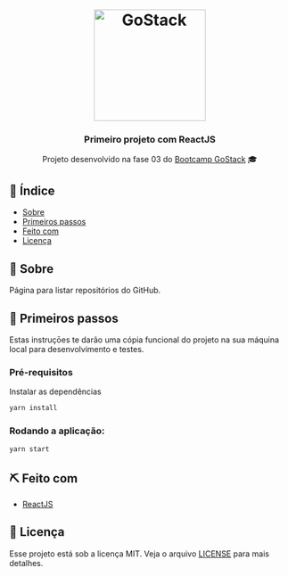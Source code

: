 <h1 align="center">
    <img alt="GoStack" src="https://rocketseat-cdn.s3-sa-east-1.amazonaws.com/bootcamp-header.png" width="200px" />
</h1>

<h3 align="center">
  Primeiro projeto com ReactJS
</h3>

<p align="center"> Projeto desenvolvido na fase 03 do <a href="https://rocketseat.com.br/bootcamp">Bootcamp GoStack</a> 🎓</p>

## :page_facing_up: Índice

- [Sobre](#about)
- [Primeiros passos](#getting_started)
- [Feito com](#built_using)
- [Licença](#license)

## 🧐 Sobre <a name = "about"></a>

Página para listar repositórios do GitHub.

## 🏁 Primeiros passos <a name = "getting_started"></a>

Estas instruçōes te darão uma cópia funcional do projeto na sua máquina local para desenvolvimento e testes.

### Pré-requisitos

Instalar as dependências

```sh
yarn install
```

### Rodando a aplicação:

```sh
yarn start
```

## ⛏️ Feito com <a name = "built_using"></a>

- [ReactJS](https://reactjs.org/)

## :memo: Licença <a name = "license"></a>

Esse projeto está sob a licença MIT. Veja o arquivo [LICENSE](LICENSE) para mais detalhes.
